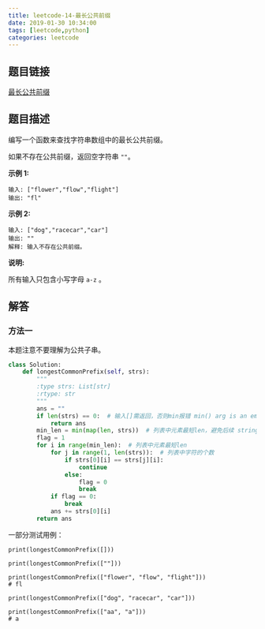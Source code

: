 ```yaml
---
title: leetcode-14-最长公共前缀
date: 2019-01-30 10:34:00
tags: [leetcode,python]
categories: leetcode
---
```


## 题目链接

[最长公共前缀](https://leetcode-cn.com/problems/longest-common-prefix/)

## 题目描述

编写一个函数来查找字符串数组中的最长公共前缀。

如果不存在公共前缀，返回空字符串 `""`。

**示例 1:**

```
输入: ["flower","flow","flight"]
输出: "fl"
```

**示例 2:**

```
输入: ["dog","racecar","car"]
输出: ""
解释: 输入不存在公共前缀。
```

**说明:**

所有输入只包含小写字母 `a-z` 。

## 解答

### 方法一

本题注意不要理解为公共子串。

```python
class Solution:
    def longestCommonPrefix(self, strs):
        """
        :type strs: List[str]
        :rtype: str
        """
        ans = ""
        if len(strs) == 0:  # 输入[]需返回，否则min报错 min() arg is an empty sequence
            return ans
        min_len = min(map(len, strs))  # 列表中元素最短len，避免后续 string index out of range
        flag = 1
        for i in range(min_len):  # 列表中元素最短len
            for j in range(1, len(strs)):  # 列表中字符的个数
                if strs[0][i] == strs[j][i]:
                    continue
                else:
                    flag = 0
                    break
            if flag == 0:
                break
            ans += strs[0][i]
        return ans
```

一部分测试用例：

```
print(longestCommonPrefix([]))

print(longestCommonPrefix([""]))

print(longestCommonPrefix(["flower", "flow", "flight"]))
# fl

print(longestCommonPrefix(["dog", "racecar", "car"]))

print(longestCommonPrefix(["aa", "a"]))
# a
```

